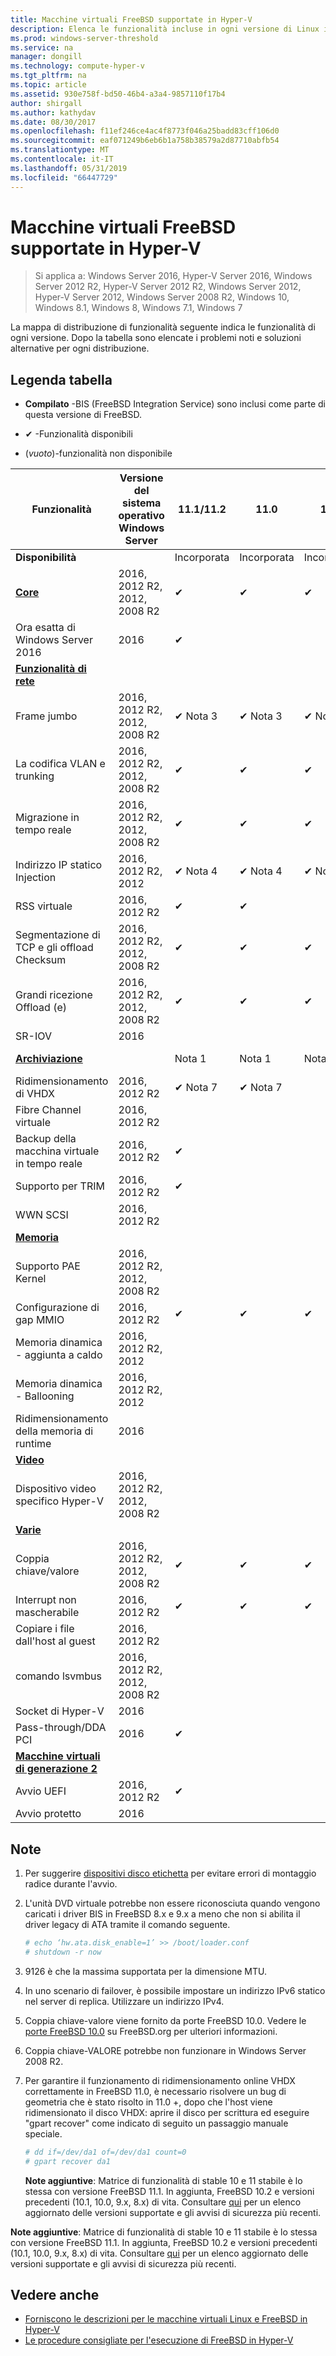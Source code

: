 ```yaml
---
title: Macchine virtuali FreeBSD supportate in Hyper-V
description: Elenca le funzionalità incluse in ogni versione di Linux integration services
ms.prod: windows-server-threshold
ms.service: na
manager: dongill
ms.technology: compute-hyper-v
ms.tgt_pltfrm: na
ms.topic: article
ms.assetid: 930e758f-bd50-46b4-a3a4-9857110f17b4
author: shirgall
ms.author: kathydav
ms.date: 08/30/2017
ms.openlocfilehash: f11ef246ce4ac4f8773f046a25badd83cff106d0
ms.sourcegitcommit: eaf071249b6eb6b1a758b38579a2d87710abfb54
ms.translationtype: MT
ms.contentlocale: it-IT
ms.lasthandoff: 05/31/2019
ms.locfileid: "66447729"
---
```

# <a name="supported-freebsd-virtual-machines-on-hyper-v"></a>Macchine virtuali FreeBSD supportate in Hyper-V

>Si applica a: Windows Server 2016, Hyper-V Server 2016, Windows Server 2012 R2, Hyper-V Server 2012 R2, Windows Server 2012, Hyper-V Server 2012, Windows Server 2008 R2, Windows 10, Windows 8.1, Windows 8, Windows 7.1, Windows 7

La mappa di distribuzione di funzionalità seguente indica le funzionalità di ogni versione. Dopo la tabella sono elencate i problemi noti e soluzioni alternative per ogni distribuzione.

## <a name="table-legend"></a>Legenda tabella

* **Compilato** -BIS (FreeBSD Integration Service) sono inclusi come parte di questa versione di FreeBSD.

* &#10004; -Funzionalità disponibili

* (*vuoto*)-funzionalità non disponibile

|**Funzionalità**|**Versione del sistema operativo Windows Server**|**11.1/11.2**|**11.0**|**10.3**|**10.2**|**10.0 - 10.1**|**9.1 - 9.3, 8.4**|
|-|-|-|-|-|-|-|-|
|**Disponibilità**||Incorporata|Incorporata|Incorporata|Incorporata|Incorporata|[Porte](https://svnweb.freebsd.org/ports/branches/2015Q1/emulators/hyperv-is/) |
|**[Core](Feature-Descriptions-for-Linux-and-FreeBSD-virtual-machines-on-Hyper-V.md#core)**|2016, 2012 R2, 2012, 2008 R2|&#10004;|&#10004;|&#10004;|&#10004;|&#10004;|&#10004; |
|Ora esatta di Windows Server 2016|2016|&#10004;||||||
|**[Funzionalità di rete](Feature-Descriptions-for-Linux-and-FreeBSD-virtual-machines-on-Hyper-V.md#networking)**||||||||
|Frame jumbo|2016, 2012 R2, 2012, 2008 R2|&#10004; Nota 3|&#10004; Nota 3|&#10004; Nota 3|&#10004; Nota 3|&#10004; Nota 3|&#10004; Nota 3|
|La codifica VLAN e trunking|2016, 2012 R2, 2012, 2008 R2|&#10004;|&#10004;|&#10004;|&#10004;|&#10004;|&#10004;|
|Migrazione in tempo reale|2016, 2012 R2, 2012, 2008 R2|&#10004;|&#10004;|&#10004;|&#10004;|&#10004;|&#10004;|
|Indirizzo IP statico Injection|2016, 2012 R2, 2012|&#10004; Nota 4|&#10004; Nota 4|&#10004; Nota 4|&#10004; Nota 4|&#10004; Nota 4|&#10004;|
|RSS virtuale|2016, 2012 R2|&#10004;|&#10004;|||||
|Segmentazione di TCP e gli offload Checksum|2016, 2012 R2, 2012, 2008 R2|&#10004;|&#10004;|&#10004;|&#10004;|||
|Grandi ricezione Offload (e)|2016, 2012 R2, 2012, 2008 R2|&#10004;|&#10004;|&#10004;||||
|SR-IOV|2016|||||||
|**[Archiviazione](Feature-Descriptions-for-Linux-and-FreeBSD-virtual-machines-on-Hyper-V.md#storage)**||Nota 1|Nota 1|Nota 1|Nota 1|Nota 1, 2|Nota 1, 2|
|Ridimensionamento di VHDX|2016, 2012 R2|&#10004; Nota 7|&#10004; Nota 7|||||
|Fibre Channel virtuale|2016, 2012 R2|||||||
|Backup della macchina virtuale in tempo reale|2016, 2012 R2|&#10004;||||||
|Supporto per TRIM|2016, 2012 R2|&#10004;||||||
|WWN SCSI|2016, 2012 R2|||||||
|**[Memoria](Feature-Descriptions-for-Linux-and-FreeBSD-virtual-machines-on-Hyper-V.md#memory)**||||||||
|Supporto PAE Kernel|2016, 2012 R2, 2012, 2008 R2|||||||
|Configurazione di gap MMIO|2016, 2012 R2|&#10004;|&#10004;|&#10004;|&#10004;|&#10004;|&#10004;|
|Memoria dinamica - aggiunta a caldo|2016, 2012 R2, 2012|||||||
|Memoria dinamica - Ballooning|2016, 2012 R2, 2012|||||||
|Ridimensionamento della memoria di runtime|2016|||||||
|**[Video](Feature-Descriptions-for-Linux-and-FreeBSD-virtual-machines-on-Hyper-V.md#video)**||||||||
|Dispositivo video specifico Hyper-V|2016, 2012 R2, 2012, 2008 R2|||||||
|**[Varie](Feature-Descriptions-for-Linux-and-FreeBSD-virtual-machines-on-Hyper-V.md#miscellaneous)**||||||||
|Coppia chiave/valore|2016, 2012 R2, 2012, 2008 R2|&#10004;|&#10004;|&#10004;|&#10004;Nota 6|&#10004; Nota 5, 6|&#10004;Nota 6|
|Interrupt non mascherabile|2016, 2012 R2|&#10004;|&#10004;|&#10004;|&#10004;|&#10004;|&#10004;|
|Copiare i file dall'host al guest|2016, 2012 R2|||||||
|comando lsvmbus|2016, 2012 R2, 2012, 2008 R2|||||||
|Socket di Hyper-V|2016|||||||
|Pass-through/DDA PCI|2016|&#10004;||||||
|**[Macchine virtuali di generazione 2](Feature-Descriptions-for-Linux-and-FreeBSD-virtual-machines-on-Hyper-V.md#generation-2-virtual-machines)**||||||||
|Avvio UEFI|2016, 2012 R2|&#10004;||||||
|Avvio protetto|2016|||||||

## <a name="BKMK_notes"></a>Note

1. Per suggerire [dispositivi disco etichetta]( https://www.freebsd.org/doc/handbook/geom-glabel.html) per evitare errori di montaggio radice durante l'avvio.

2. L'unità DVD virtuale potrebbe non essere riconosciuta quando vengono caricati i driver BIS in FreeBSD 8.x e 9.x a meno che non si abilita il driver legacy di ATA tramite il comando seguente.
    ```sh
    # echo ‘hw.ata.disk_enable=1’ >> /boot/loader.conf
    # shutdown -r now
    ```

3. 9126 è che la massima supportata per la dimensione MTU.

4. In uno scenario di failover, è possibile impostare un indirizzo IPv6 statico nel server di replica. Utilizzare un indirizzo IPv4.

5. Coppia chiave-valore viene fornito da porte FreeBSD 10.0. Vedere le [porte FreeBSD 10.0](https://svnweb.freebsd.org/ports/branches/2015Q1/emulators/hyperv-is/) su FreeBSD.org per ulteriori informazioni.

6. Coppia chiave-VALORE potrebbe non funzionare in Windows Server 2008 R2.

7. Per garantire il funzionamento di ridimensionamento online VHDX correttamente in FreeBSD 11.0, è necessario risolvere un bug di geometria che è stato risolto in 11.0 +, dopo che l'host viene ridimensionato il disco VHDX: aprire il disco per scrittura ed eseguire "gpart recover" come indicato di seguito un passaggio manuale speciale.
    ```sh
    # dd if=/dev/da1 of=/dev/da1 count=0
    # gpart recover da1
    ```
   **Note aggiuntive**: Matrice di funzionalità di stable 10 e 11 stabile è lo stessa con versione FreeBSD 11.1. In aggiunta, FreeBSD 10.2 e versioni precedenti (10.1, 10.0, 9.x, 8.x) di vita. Consultare [qui](https://security.freebsd.org/) per un elenco aggiornato delle versioni supportate e gli avvisi di sicurezza più recenti.

**Note aggiuntive**: Matrice di funzionalità di stable 10 e 11 stabile è lo stessa con versione FreeBSD 11.1. In aggiunta, FreeBSD 10.2 e versioni precedenti (10.1, 10.0, 9.x, 8.x) di vita. Consultare [qui](https://security.freebsd.org/) per un elenco aggiornato delle versioni supportate e gli avvisi di sicurezza più recenti.

## <a name="see-also"></a>Vedere anche

* [Forniscono le descrizioni per le macchine virtuali Linux e FreeBSD in Hyper-V](Feature-Descriptions-for-Linux-and-FreeBSD-virtual-machines-on-Hyper-V.md)
* [Le procedure consigliate per l'esecuzione di FreeBSD in Hyper-V](Best-practices-for-running-FreeBSD-on-Hyper-V.md)
